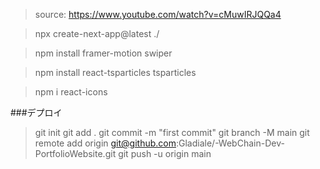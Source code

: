 > source: https://www.youtube.com/watch?v=cMuwIRJQQa4

> npx create-next-app@latest ./

> npm install framer-motion swiper

> npm install react-tsparticles tsparticles

> npm i react-icons

###デプロイ

> git init
> git add .
> git commit -m "first commit"
> git branch -M main
> git remote add origin git@github.com:Gladiale/-WebChain-Dev-PortfolioWebsite.git
> git push -u origin main

